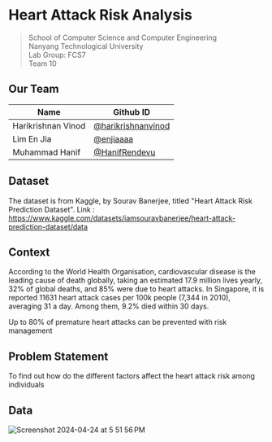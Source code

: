 # Heart Attack Risk Analysis

>School of Computer Science and Computer Engineering \
Nanyang Technological University \
Lab Group: FCS7 \
Team 10


## Our Team
| Name | Github ID |
|---|---|
| Harikrishnan Vinod | [@harikrishnanvinod](https://github.com/harikrishnan-vinod) |
| Lim En Jia | [@enjiaaaa](https://github.com/enjiaaaa) |
| Muhammad Hanif | [@HanifRendevu](https://github.com/HanifRendevu) |

## Dataset
The dataset is from Kaggle, by Sourav Banerjee, titled "Heart Attack Risk Prediction Dataset".
Link : https://www.kaggle.com/datasets/iamsouravbanerjee/heart-attack-prediction-dataset/data

## Context
According to the World Health Organisation, cardiovascular disease is the leading cause of death globally, taking an estimated 17.9 million lives yearly, 32% of global deaths, and 85% were due to heart attacks.
In Singapore, it is reported 11631 heart attack cases per 100k people (7,344 in 2010), averaging 31 a day. Among them, 9.2% died within 30 days.

Up to 80% of premature heart attacks can be prevented with risk management


## Problem Statement
To find out how do the different factors affect the heart attack risk among individuals


## Data
![Screenshot 2024-04-24 at 5 51 56 PM](https://github.com/harikrishnan-vinod/SC1015-Mini-Project/assets/161003075/20bdfa97-275f-4b1a-acae-7ac35b32b274)

